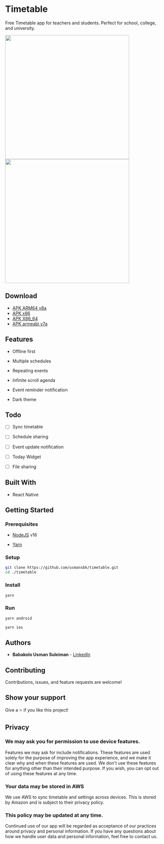 # Timetable

Free Timetable app for teachers and students. Perfect for school, college, and university.

<p float="left">
<img src="https://user-images.githubusercontent.com/10219539/200135313-7f91ec04-9624-401f-b86d-624294e0bd3e.png" width="400">
<img src="https://user-images.githubusercontent.com/10219539/200135318-f865b045-2974-4267-ae5c-cec33b4ce0bb.png" width="400">
</p>

## Download

- [APK ARM64 v8a](https://drive.google.com/file/d/1wWZW7JngvYLaclYv3mD6aFP8e4YEWiaZ/view?usp=share_link)
- [APK x86](https://drive.google.com/file/d/1Bya4v5Uy7147CTM37ob9Iz0qo3imBTlU/view?usp=sharing)
- [APK X86_64](https://drive.google.com/file/d/1LICZfOTW-G8UZFL3K7scW7jZUyRP_9BC/view?usp=sharing)
- [APK armeabi v7a](https://drive.google.com/file/d/1JfHMSVv5GjMT_V_Ht_nQRyQBcAcD34mE/view?usp=sharing)

## Features

- Offline first

- Multiple schedules

- Repeating events

- Infinite scroll agenda

- Event reminder notification

- Dark theme

## Todo

- [ ] Sync timetable

- [ ] Schedule sharing

- [ ] Event update notification

- [ ] Today Widget

- [ ] File sharing

## Built With

- React Native

## Getting Started

### Prerequisites

- [NodeJS](https://nodejs.org/en/) v16

- [Yarn](https://yarnpkg.com/getting-started/install)

### Setup

```sh
git clone https://github.com/usmansbk/timetable.git
cd ./timetable
```

### Install

```sh
yarn
```

### Run

```sh
yarn android
```

```sh
yarn ios
```

## Authors

- **Babakolo Usman Suleiman** - [LinkedIn](https://www.linkedin.com/in/usmansbk/)

## Contributing

Contributions, issues, and feature requests are welcome!

## Show your support

Give a ⭐️ if you like this project!

## Privacy

### We may ask you for permission to use device features.

Features we may ask for include notifications. These features are used solely for the purpose of improving the app experience, and we make it clear why and when these features are used. We don't use these features for anything other than their intended purpose. If you wish, you can opt out of using these features at any time.

### Your data may be stored in AWS

We use AWS to sync timetable and settings across devices. This is stored by Amazon and is subject to their privacy policy.

### This policy may be updated at any time.

Continued use of our app will be regarded as acceptance of our practices around privacy and personal information. If you have any questions about how we handle user data and personal information, feel free to contact us.
